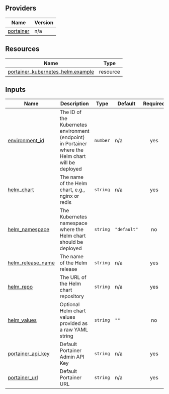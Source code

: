 <!-- BEGIN_TF_DOCS -->


## Providers

| Name | Version |
|------|---------|
| <a name="provider_portainer"></a> [portainer](#provider\_portainer) | n/a |

## Resources

| Name | Type |
|------|------|
| [portainer_kubernetes_helm.example](https://registry.terraform.io/providers/portainer/portainer/latest/docs/resources/kubernetes_helm) | resource |

## Inputs

| Name | Description | Type | Default | Required |
|------|-------------|------|---------|:--------:|
| <a name="input_environment_id"></a> [environment\_id](#input\_environment\_id) | The ID of the Kubernetes environment (endpoint) in Portainer where the Helm chart will be deployed | `number` | n/a | yes |
| <a name="input_helm_chart"></a> [helm\_chart](#input\_helm\_chart) | The name of the Helm chart, e.g., nginx or redis | `string` | n/a | yes |
| <a name="input_helm_namespace"></a> [helm\_namespace](#input\_helm\_namespace) | The Kubernetes namespace where the Helm chart should be deployed | `string` | `"default"` | no |
| <a name="input_helm_release_name"></a> [helm\_release\_name](#input\_helm\_release\_name) | The name of the Helm release | `string` | n/a | yes |
| <a name="input_helm_repo"></a> [helm\_repo](#input\_helm\_repo) | The URL of the Helm chart repository | `string` | n/a | yes |
| <a name="input_helm_values"></a> [helm\_values](#input\_helm\_values) | Optional Helm chart values provided as a raw YAML string | `string` | `""` | no |
| <a name="input_portainer_api_key"></a> [portainer\_api\_key](#input\_portainer\_api\_key) | Default Portainer Admin API Key | `string` | n/a | yes |
| <a name="input_portainer_url"></a> [portainer\_url](#input\_portainer\_url) | Default Portainer URL | `string` | n/a | yes |
<!-- END_TF_DOCS -->